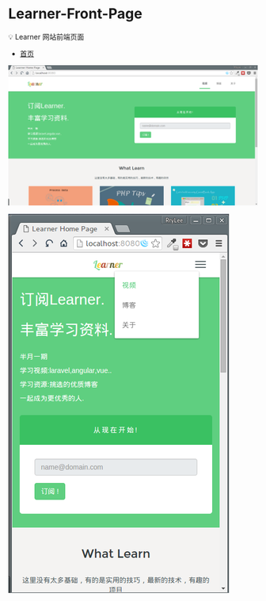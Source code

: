 # Learner-Front-Page
:bulb: Learner 网站前端页面

* [首页](#homepage)

<a name="homepage"></a>

![](https://raw.githubusercontent.com/RryLee/Learner-Front-Page/master/examples/home.png)

![](https://raw.githubusercontent.com/RryLee/Learner-Front-Page/master/examples/home-small.png)
